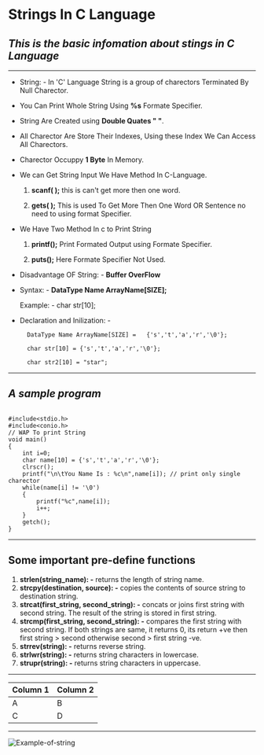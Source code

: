 # **Strings In C Language**
## _This is the basic infomation about stings in C Language_

---
- String: - In 'C' Language String is a group of charectors Terminated By Null Charector.

* You Can Print Whole String Using **%s** Formate Specifier.

* String Are Created using **Double Quates  " "**. 

* All Charector Are Store Their Indexes, Using these Index We Can Access All Charectors.

* Charector Occuppy **1 Byte** In Memory.

* We can Get String Input We Have Method In C-Language.
    1.	**scanf( );** this is can't get more then one word.

    2.	**gets( );** This is used To Get More Then One Word OR Sentence no need to using format Specifier.
* We Have Two Method In c to Print String
    1.	**printf();** Print Formated Output using Formate Specifier.
   
    2.	**puts();**  Here Formate Specifier Not Used.
* Disadvantage OF String: - 	**Buffer OverFlow**

* Syntax: -
			**DataType       Name   ArrayName[SIZE];**
    
    Example: - char  str[10];

* Declaration and Inilization: -
		
        DataType Name ArrayName[SIZE] =   {'s','t','a','r','\0'};
        
        char str[10] = {'s','t','a','r','\0'};
            
        char str2[10] = "star"; 

---

## ___A sample program___

```

#include<stdio.h>
#include<conio.h>
// WAP To print String
void main()
{
	int i=0;
	char name[10] = {'s','t','a','r','\0'};
	clrscr();
	printf("\n\tYou Name Is : %c\n",name[i]); // print only single charector
	while(name[i] != '\0')
	{
		printf("%c",name[i]);
		i++;
	}
	getch();
}
```
---

## Some important pre-define functions

1)	**strlen(string_name): -**	returns the length of string name.
2)	**strcpy(destination, source): -**	copies the contents of source string to destination string.
3)	**strcat(first_string, second_string): -**	concats or joins first string with second string. The result of the string is stored in first string.
4)	**strcmp(first_string, second_string): -**	compares the first string with second string. If both strings are same, it returns 0, its return +ve then first string > second otherwise second > first string -ve.
5)	**strrev(string): -** 	returns reverse string.
6)	**strlwr(string): -**	returns string characters in lowercase.
7)	**strupr(string): -** 	returns string characters in uppercase.

---
|Column 1|Column 2|
|--------|--------|
|    A    |    B    |
|    C    |    D    |
---
![Example-of-string](https://user-images.githubusercontent.com/94820544/224846745-6379b47e-ec7b-44ad-8270-d71e74cf7991.png)
